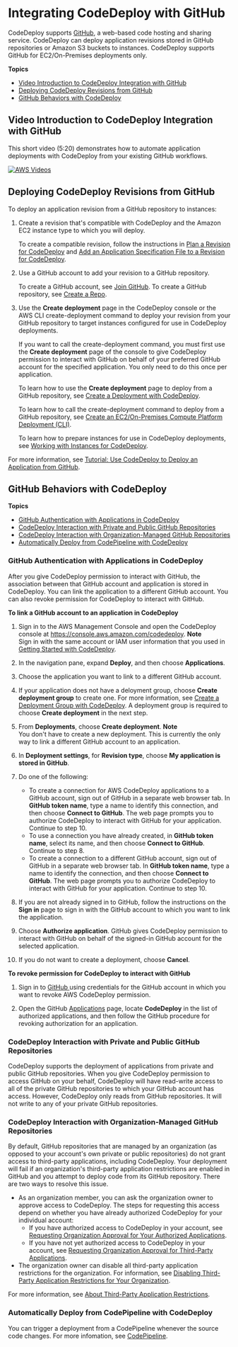 # Integrating CodeDeploy with GitHub<a name="integrations-partners-github"></a>

CodeDeploy supports [GitHub](https://github.com/about), a web\-based code hosting and sharing service\. CodeDeploy can deploy application revisions stored in GitHub repositories or Amazon S3 buckets to instances\. CodeDeploy supports GitHub for EC2/On\-Premises deployments only\.

**Topics**
+ [Video Introduction to CodeDeploy Integration with GitHub](#video-introduction)
+ [Deploying CodeDeploy Revisions from GitHub](#github-deployment-steps)
+ [GitHub Behaviors with CodeDeploy](#github-behaviors)

## Video Introduction to CodeDeploy Integration with GitHub<a name="video-introduction"></a>

This short video \(5:20\) demonstrates how to automate application deployments with CodeDeploy from your existing GitHub workflows\.

[![AWS Videos](http://img.youtube.com/vi/N3saR9D7hq8/0.jpg)](http://www.youtube.com/watch?v=N3saR9D7hq8)

## Deploying CodeDeploy Revisions from GitHub<a name="github-deployment-steps"></a>

To deploy an application revision from a GitHub repository to instances:

1. Create a revision that's compatible with CodeDeploy and the Amazon EC2 instance type to which you will deploy\.

   To create a compatible revision, follow the instructions in [Plan a Revision for CodeDeploy](application-revisions-plan.md) and [Add an Application Specification File to a Revision for CodeDeploy](application-revisions-appspec-file.md)\. 

1. Use a GitHub account to add your revision to a GitHub repository\.

   To create a GitHub account, see [Join GitHub](https://github.com/join)\. To create a GitHub repository, see [Create a Repo](https://help.github.com/articles/create-a-repo/)\.

1. Use the **Create deployment** page in the CodeDeploy console or the AWS CLI create\-deployment command to deploy your revision from your GitHub repository to target instances configured for use in CodeDeploy deployments\.

   If you want to call the create\-deployment command, you must first use the **Create deployment** page of the console to give CodeDeploy permission to interact with GitHub on behalf of your preferred GitHub account for the specified application\. You only need to do this once per application\.

   To learn how to use the **Create deployment** page to deploy from a GitHub repository, see [Create a Deployment with CodeDeploy](deployments-create.md)\.

   To learn how to call the create\-deployment command to deploy from a GitHub repository, see [Create an EC2/On\-Premises Compute Platform Deployment \(CLI\)](deployments-create-cli.md)\.

   To learn how to prepare instances for use in CodeDeploy deployments, see [Working with Instances for CodeDeploy](instances.md)\.

For more information, see [Tutorial: Use CodeDeploy to Deploy an Application from GitHub](tutorials-github.md)\.

## GitHub Behaviors with CodeDeploy<a name="github-behaviors"></a>

**Topics**
+ [GitHub Authentication with Applications in CodeDeploy](#behaviors-authentication)
+ [CodeDeploy Interaction with Private and Public GitHub Repositories](#behaviors-interactions-private-and-public)
+ [CodeDeploy Interaction with Organization\-Managed GitHub Repositories](#behaviors-interactions-organization-managed)
+ [Automatically Deploy from CodePipeline with CodeDeploy](#behaviors-deploy-automatically)

### GitHub Authentication with Applications in CodeDeploy<a name="behaviors-authentication"></a>

After you give CodeDeploy permission to interact with GitHub, the association between that GitHub account and application is stored in CodeDeploy\. You can link the application to a different GitHub account\. You can also revoke permission for CodeDeploy to interact with GitHub\.

**To link a GitHub account to an application in CodeDeploy**

1. Sign in to the AWS Management Console and open the CodeDeploy console at [https://console\.aws\.amazon\.com/codedeploy](https://console.aws.amazon.com/codedeploy)\.
**Note**  
Sign in with the same account or IAM user information that you used in [Getting Started with CodeDeploy](getting-started-codedeploy.md)\.

1. In the navigation pane, expand **Deploy**, and then choose **Applications**\.

1. Choose the application you want to link to a different GitHub account\.

1. If your application does not have a deloyment group, choose **Create deployment group** to create one\. For more information, see [Create a Deployment Group with CodeDeploy](deployment-groups-create.md)\. A deployment group is required to choose **Create deployment** in the next step\.

1.  From **Deployments**, choose **Create deployment**\. 
**Note**  
You don't have to create a new deployment\. This is currently the only way to link a different GitHub account to an application\.

1.  In **Deployment settings**, for **Revision type**, choose **My application is stored in GitHub**\. 

1. Do one of the following:
   + To create a connection for AWS CodeDeploy applications to a GitHub account, sign out of GitHub in a separate web browser tab\. In **GitHub token name**, type a name to identify this connection, and then choose **Connect to GitHub**\. The web page prompts you to authorize CodeDeploy to interact with GitHub for your application\. Continue to step 10\.
   + To use a connection you have already created, in **GitHub token name**, select its name, and then choose **Connect to GitHub**\. Continue to step 8\.
   + To create a connection to a different GitHub account, sign out of GitHub in a separate web browser tab\. In **GitHub token name**, type a name to identify the connection, and then choose **Connect to GitHub**\. The web page prompts you to authorize CodeDeploy to interact with GitHub for your application\. Continue to step 10\.

1. If you are not already signed in to GitHub, follow the instructions on the **Sign in** page to sign in with the GitHub account to which you want to link the application\.

1. Choose **Authorize application**\. GitHub gives CodeDeploy permission to interact with GitHub on behalf of the signed\-in GitHub account for the selected application\. 

1. If you do not want to create a deployment, choose **Cancel**\.

**To revoke permission for CodeDeploy to interact with GitHub**

1. Sign in to [GitHub ](https://github.com/dashboard) using credentials for the GitHub account in which you want to revoke AWS CodeDeploy permission\.

1. Open the GitHub [Applications](https://github.com/settings/applications) page, locate **CodeDeploy** in the list of authorized applications, and then follow the GitHub procedure for revoking authorization for an application\.

### CodeDeploy Interaction with Private and Public GitHub Repositories<a name="behaviors-interactions-private-and-public"></a>

CodeDeploy supports the deployment of applications from private and public GitHub repositories\. When you give CodeDeploy permission to access GitHub on your behalf, CodeDeploy will have read\-write access to all of the private GitHub repositories to which your GitHub account has access\. However, CodeDeploy only reads from GitHub repositories\. It will not write to any of your private GitHub repositories\.

### CodeDeploy Interaction with Organization\-Managed GitHub Repositories<a name="behaviors-interactions-organization-managed"></a>

By default, GitHub repositories that are managed by an organization \(as opposed to your account's own private or public repositories\) do not grant access to third\-party applications, including CodeDeploy\. Your deployment will fail if an organization's third\-party application restrictions are enabled in GitHub and you attempt to deploy code from its GitHub repository\. There are two ways to resolve this issue\. 
+ As an organization member, you can ask the organization owner to approve access to CodeDeploy\. The steps for requesting this access depend on whether you have already authorized CodeDeploy for your individual account:
  + If you have authorized access to CodeDeploy in your account, see [Requesting Organization Approval for Your Authorized Applications](https://help.github.com/articles/requesting-organization-approval-for-your-authorized-applications/)\.
  + If you have not yet authorized access to CodeDeploy in your account, see [Requesting Organization Approval for Third\-Party Applications](https://help.github.com/articles/requesting-organization-approval-for-third-party-applications/)\.
+ The organization owner can disable all third\-party application restrictions for the organization\. For information, see [Disabling Third\-Party Application Restrictions for Your Organization](https://help.github.com/articles/disabling-third-party-application-restrictions-for-your-organization/)\.

For more information, see [About Third\-Party Application Restrictions](https://help.github.com/articles/about-third-party-application-restrictions/)\.

### Automatically Deploy from CodePipeline with CodeDeploy<a name="behaviors-deploy-automatically"></a>

You can trigger a deployment from a CodePipeline whenever the source code changes\. For more infomation, see [CodePipeline](https://aws.amazon.com/codepipeline/)\.